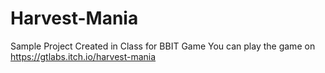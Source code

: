 # Harvest-Mania
Sample Project Created in Class for BBIT Game 
You can play the game on https://gtlabs.itch.io/harvest-mania
